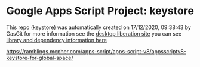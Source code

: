# Google Apps Script Project: keystore
This repo (keystore) was automatically created on 17/12/2020, 09:38:43 by GasGit
for more information see the [desktop liberation site](https://ramblings.mcpher.com/drive-sdk-and-github/migrategasgit/ "desktop liberation")
you can see [library and dependency information here](dependencies.md)

https://ramblings.mcpher.com/apps-script/apps-script-v8/appsscriptv8-keystore-for-global-space/
